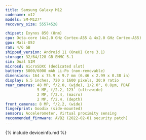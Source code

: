 ```yaml
---
title: Samsung Galaxy M12
codename: m12
models: SM-M127*
recovery_size: 55574528

chipset: Exynos 850 (8nm)
cpu: Octa-core (4x2.0 GHz Cortex-A55 & 4x2.0 GHz Cortex-A55)
gpu: Mali-G52
ram: 4/6 GB
shipped_version: Android 11 (OneUI Core 3.1)
storage: 32/64/128 GB EMMC 5.1
sim: Dual SIM
microsd: microSDXC (dedicated slot)
battery: 5000/6000 mAh Li-Po (non-removable)
dimensions: 164 x 75.9 x 9.7 mm (6.46 x 2.99 x 0.38 in)
display: 6.5 inches, 720 x 1600 pixels, 20:9 ratio
rear_cameras: 48 MP, f/2.0, (wide), 1/2.0", 0.8µm, PDAF
              5 MP, f/2.2, 123˚ (ultrawide)
              2 MP, f/2.4, (macro)
              2 MP, f/2.4, (depth)
front_cameras: 8 MP, f/2.2, (wide)
fingerprint: Goodix (side-mounted)
sensors: Accelerometer, Virtual proximity sensing
recommended_firmware: AVB2 (2022-02-01 security patch)
---
```


{% include deviceinfo.md %}
